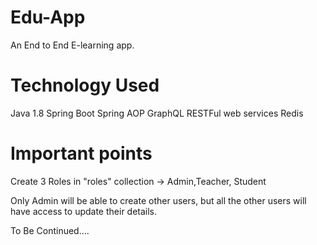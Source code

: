 # Edu-App
An End to End E-learning app.

Technology Used
================

Java 1.8
Spring Boot
Spring AOP
GraphQL
RESTFul web services
Redis

Important points
=================

Create 3 Roles in "roles" collection   -> Admin,Teacher, Student

Only Admin will be able to create other users, but all the other users will have access to update their details.


To Be Continued....
